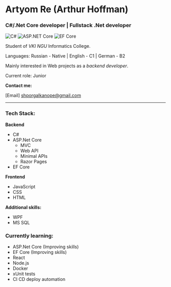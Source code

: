 # Artyom Re (Arthur Hoffman) 
### C#/.Net Core developer | Fullstack .Net developer
![C#](https://img.shields.io/badge/-C%23-239120?logo=c-sharp) 
![ASP.NET Core](https://img.shields.io/badge/-ASP.NET_Core-512BD4?logo=dotnet) 
![EF Core](https://img.shields.io/badge/-EF_Core-512BD4?logo=dotnet)

Student of *VKI NGU* Informatics College. 

Languages: Russian - Native | English - C1 | German - B2

Mainly interested in Web projects as a *backend developer*.

Current role: Junior

**Contact me:**

[Email] shporgalkanope@gmail.com

---
### Tech Stack:
**Backend**
- C#
- ASP.Net Core
  - MVC
  - Web API
  - Minimal APIs
  - Razor Pages
- EF Core

**Frontend**
- JavaScript
- CSS
- HTML
  
**Additional skills:**
- WPF
- MS SQL

### Currently learning:
- ASP.Net Core (Improving skills)
- EF Core (Improving skills)
- React
- Node.js
- Docker
- xUnit tests
- CI CD deploy automation
